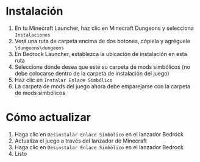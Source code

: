 ﻿# Instalación
1. En tu Minecraft Launcher, haz clic en Minecraft Dungeons y selecciona `Instalaciones`
2. Verá una ruta de carpeta encima de dos botones, cópiela y agréguele `\dungeons\dungeons`
3. En Bedrock Launcher, establezca la ubicación de instalación en esta ruta
4. Seleccione dónde desea que esté su carpeta de mods simbólicos (no debe colocarse dentro de la carpeta de instalación del juego)
5. Haz clic en `Instalar Enlace Simbólico`
6. La carpeta de mods del juego ahora debe emparejarse con la carpeta de mods simbólicos

# Cómo actualizar
1. Haga clic en `Desinstalar Enlace Simbólico` en el lanzador Bedrock
2. Actualiza el juego a través del lanzador de Minecraft
3. Haga clic en `Desinstalar Enlace Simbólico` en el lanzador Bedrock
4. Listo